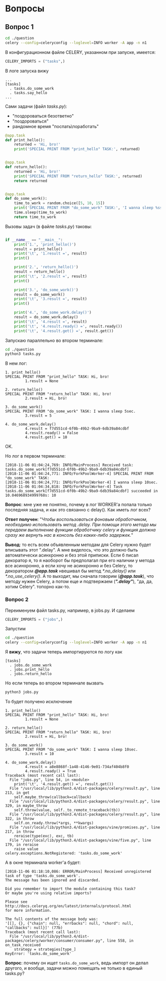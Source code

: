 # Вопросы

## Вопрос 1

```bash
cd ./question
celery --config=celeryconfig --loglevel=INFO worker -A app -n n1
```

В конфигурационном файле CELERY, указанном при запуске, имеется:

```python
CELERY_IMPORTS = ("tasks",)
```

В логе запуска вижу

```text
...
[tasks]
  . tasks.do_some_work
  . tasks.say_hello
...
```

Сами задачи (файл _tasks.py_):
* "поздороваться безответно"
* "поздороваться"
* рандомное время "поспать\поработать"

```python
@app.task
def print_hello():
    returned = 'Hi, bro!'
    print('SPECIAL PRINT FROM "print_hello" TASK:', returned)


@app.task
def return_hello():
    returned = 'Hi, bro!'
    print('SPECIAL PRINT FROM "return_hello" TASK:', returned)
    return returned


@app.task
def do_some_work():
    time_to_work = random.choice([5, 10, 15])
    print('SPECIAL PRINT FROM "do_some_work" TASK:', 'I wanna sleep %ssec.' % time_to_work)
    time.sleep(time_to_work)
    return time_to_work
```

Вызовы задач (в файле _tasks.py_) таковы:

```python

if __name__ == "__main__":
    print('1.', 'print_hello()')
    result = print_hello()
    print('\t', '1.result =', result)
    print()

    print('2.', 'return_hello()')
    result = return_hello()
    print('\t', '2.result =', result)
    print()

    print('3.', 'do_some_work()')
    result = do_some_work()
    print('\t', '3.result =', result)
    print()

    print('4.', 'do_some_work.delay()')
    result = do_some_work.delay()
    print('\t', '4.result =', result)
    print('\t', '4.result.ready() =', result.ready())
    print('\t', '4.result.get() =', result.get())
```

Запускаю параллельно во втором терминале: 

```bash
cd ./question
python3 tasks.py
```

В нем лог:

```text
1. print_hello()
SPECIAL PRINT FROM "print_hello" TASK: Hi, bro!
         1.result = None

2. return_hello()
SPECIAL PRINT FROM "return_hello" TASK: Hi, bro!
         2.result = Hi, bro!

3. do_some_work()
SPECIAL PRINT FROM "do_some_work" TASK: I wanna sleep 5sec.
         3.result = 5

4. do_some_work.delay()
         4.result = f7d551cd-6f0b-49b2-9ba9-6db39a84cdbf
         4.result.ready() = False
         4.result.get() = 10
```

OK.

Но лог в первом терминале:

```text
[2018-11-06 01:04:24,769: INFO/MainProcess] Received task: tasks.do_some_work[f7d551cd-6f0b-49b2-9ba9-6db39a84cdbf]  
[2018-11-06 01:04:24,771: INFO/ForkPoolWorker-4] SPECIAL PRINT FROM "do_some_work" TASK:
[2018-11-06 01:04:24,771: INFO/ForkPoolWorker-4] I wanna sleep 10sec.
[2018-11-06 01:04:34,818: INFO/ForkPoolWorker-4] Task tasks.do_some_work[f7d551cd-6f0b-49b2-9ba9-6db39a84cdbf] succeeded in 10.046968934999768s: 10

```
**Вопрос**: мне уже не понятно, почему в лог WORKER'а попала только последняя задача, и как это связанно c delay(). Как иметь лог всех?

**Ответ получен**: "_Чтобы воспользоваться фоновым обработчиком, необходимо использовать метод .delay. При помощи этого метода мы передаем выполнение функции обработчику celery и функция должна сразу же вернуть нас в консоль без каких-либо задержек._"

**Вывод**: то есть всем объявленным методам для Celery нужно будет вписывать этот ".delay". А мне виделось, что это должно быть автоматически асинхронно и без этой приписки.  Если б писал декоратор я, то я наоборот бы предполагал при его наличии у метода все асинхронно, а если хочу не асинхронно и без Celery, то декоратором _**@app.task**_ нвешивал бы метод _*.no_delay()_ или _*.no_use_celery()_. А то выходит, мы сначала говорим (_**@app.task**_), что методу нужен Celery, а потом еще и подтвержаем (_**".delay"**_), "да, да, хотим Celery". топорно как-то.

### Вопрос 2

Переименуем файл tasks.py, например, в jobs.py. И сделаем

```python
CELERY_IMPORTS = ("jobs",)
```

Запустим

```bash
cd ./question
celery --config=celeryconfig --loglevel=INFO worker -A app -n n1
```

Я **вижу**, что задачи теперь импортируются по логу как

```text
[tasks]
  . jobs.do_some_work
  . jobs.print_hello
  . jobs.return_hello

```
Но если теперь во втором терминале вызвать 
```bash
python3 jobs.py 
```

То будет получено исключение

```text
1. print_hello()
SPECIAL PRINT FROM "print_hello" TASK: Hi, bro!
         1.result = None

2. return_hello()
SPECIAL PRINT FROM "return_hello" TASK: Hi, bro!
         2.result = Hi, bro!

3. do_some_work()
SPECIAL PRINT FROM "do_some_work" TASK: I wanna sleep 10sec.
         3.result = 10

4. do_some_work.delay()
         4.result = a8e8868f-1a48-4146-9e01-734af404b8f0
         4.result.ready() = True
Traceback (most recent call last):
  File "jobs.py", line 54, in <module>
    print('\t', '4.result.get() =', result.get())
  File "/usr/local/lib/python3.4/dist-packages/celery/result.py", line 213, in get
    self.maybe_throw(callback=callback)
  File "/usr/local/lib/python3.4/dist-packages/celery/result.py", line 329, in maybe_throw
    self.throw(value, self._to_remote_traceback(tb))
  File "/usr/local/lib/python3.4/dist-packages/celery/result.py", line 322, in throw
    self.on_ready.throw(*args, **kwargs)
  File "/usr/local/lib/python3.4/dist-packages/vine/promises.py", line 217, in throw
    reraise(type(exc), exc, tb)
  File "/usr/local/lib/python3.4/dist-packages/vine/five.py", line 179, in reraise
    raise value
celery.exceptions.NotRegistered: 'tasks.do_some_work'

```
А в окне терминала worker'а будет:

```text
[2018-11-06 01:18:10,086: ERROR/MainProcess] Received unregistered task of type 'tasks.do_some_work'.
The message has been ignored and discarded.

Did you remember to import the module containing this task?
Or maybe you're using relative imports?

Please see
http://docs.celeryq.org/en/latest/internals/protocol.html
for more information.

The full contents of the message body was:
'[[], {}, {"chain": null, "errbacks": null, "chord": null, "callbacks": null}]' (77b)
Traceback (most recent call last):
  File "/usr/local/lib/python3.4/dist-packages/celery/worker/consumer/consumer.py", line 558, in on_task_received
    strategy = strategies[type_]
KeyError: 'tasks.do_some_work'

```

**Вопрос**: почему он ищет `tasks.do_some_work`, ведь импорт он делал другого, и вообще, задачи можно помещать не только в единый tasks.py?

